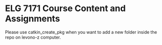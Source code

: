# ELG 7171 Course Content and Assignments

Please use catkin_create_pkg when you want to add a new folder inside the repo on levono-z computer.
